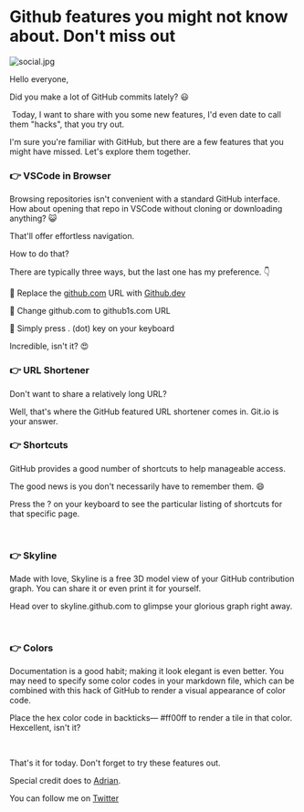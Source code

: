 # Github features you might not know about. Don't miss out


![social.jpg](https://cdn.hashnode.com/res/hashnode/image/upload/v1648219349884/IDXLmFRdy.jpg)

Hello everyone,

Did you make a lot of GitHub commits lately? 😃

​
Today, I want to share with you some new features, I'd even date to call them "hacks", that you try out.

I'm sure you're familiar with GitHub, but there are a few features that you might have missed. Let's explore them together.

### 👉 VSCode in Browser
Browsing repositories isn't convenient with a standard GitHub interface. How about opening that repo in VSCode without cloning or downloading anything? 😺

That'll offer effortless navigation.

How to do that?

There are typically three ways, but the last one has my preference. 👇

🔷 Replace the [github.com](https://github.com) URL with [Github.dev​](https://github.dev)

🔷 Change github.com to github1s.com URL

🔷 Simply press . (dot) key on your keyboard

Incredible, isn't it? 😍

### 👉 URL Shortener
Don't want to share a relatively long URL?

Well, that's where the GitHub featured URL shortener comes in. Git.io is your answer.

### 👉 Shortcuts
GitHub provides a good number of shortcuts to help manageable access.

The good news is you don't necessarily have to remember them. 😄

Press the ? on your keyboard to see the particular listing of shortcuts for that specific page.

​

### 👉 Skyline
Made with love, Skyline is a free 3D model view of your GitHub contribution graph. You can share it or even print it for yourself.

Head over to skyline.github.com to glimpse your glorious graph right away.

​

### 👉 Colors
Documentation is a good habit; making it look elegant is even better. You may need to specify some color codes in your markdown file, which can be combined with this hack of GitHub to render a visual appearance of color code.

Place the hex color code in backticks— #ff00ff to render a tile in that color. Hexcellent, isn't it?

​

That's it for today. Don't forget to try these features out.

Special credit does to [Adrian](https://www.jsmasterypro.com).

You can follow me on [Twitter](https://twitter.com/CodeLawd)

